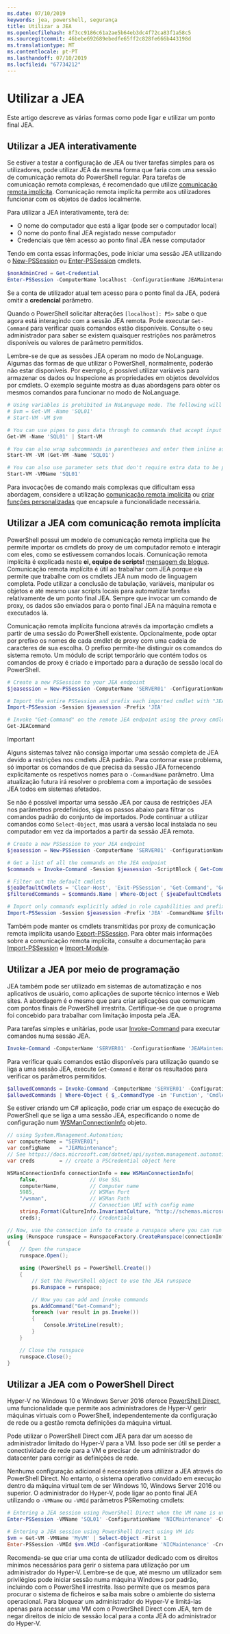 ```yaml
---
ms.date: 07/10/2019
keywords: jea, powershell, segurança
title: Utilizar a JEA
ms.openlocfilehash: 8f3cc9186c61a2ae5b64eb3dc4f72ca83f1a58c5
ms.sourcegitcommit: 46bebe692689ebedfe65ff2c828fe666b443198d
ms.translationtype: MT
ms.contentlocale: pt-PT
ms.lasthandoff: 07/10/2019
ms.locfileid: "67734212"
---
```

# <a name="using-jea"></a>Utilizar a JEA

Este artigo descreve as várias formas como pode ligar e utilizar um ponto final JEA.

## <a name="using-jea-interactively"></a>Utilizar a JEA interativamente

Se estiver a testar a configuração de JEA ou tiver tarefas simples para os utilizadores, pode utilizar JEA da mesma forma que faria com uma sessão de comunicação remota do PowerShell regular. Para tarefas de comunicação remota complexas, é recomendado que utilize [comunicação remota implícita](#using-jea-with-implicit-remoting). Comunicação remota implícita permite aos utilizadores funcionar com os objetos de dados localmente.

Para utilizar a JEA interativamente, terá de:

- O nome do computador que está a ligar (pode ser o computador local)
- O nome do ponto final JEA registado nesse computador
- Credenciais que têm acesso ao ponto final JEA nesse computador

Tendo em conta essas informações, pode iniciar uma sessão JEA utilizando o [New-PSSession](/powershell/module/microsoft.powershell.core/New-PSSession) ou [Enter-PSSession](/powershell/module/microsoft.powershell.core/enter-pssession) cmdlets.

```powershell
$nonAdminCred = Get-Credential
Enter-PSSession -ComputerName localhost -ConfigurationName JEAMaintenance -Credential $nonAdminCred
```

Se a conta de utilizador atual tem acesso para o ponto final da JEA, poderá omitir a **credencial** parâmetro.

Quando o PowerShell solicitar alterações `[localhost]: PS>` sabe o que agora está interagindo com a sessão JEA remota. Pode executar `Get-Command` para verificar quais comandos estão disponíveis. Consulte o seu administrador para saber se existem quaisquer restrições nos parâmetros disponíveis ou valores de parâmetro permitidos.

Lembre-se de que as sessões JEA operam no modo de NoLanguage. Algumas das formas de que utilizar o PowerShell, normalmente, poderão não estar disponíveis. Por exemplo, é possível utilizar variáveis para armazenar os dados ou Inspecione as propriedades em objetos devolvidos por cmdlets. O exemplo seguinte mostra as duas abordagens para obter os mesmos comandos para funcionar no modo de NoLanguage.

```powershell
# Using variables is prohibited in NoLanguage mode. The following will not work:
# $vm = Get-VM -Name 'SQL01'
# Start-VM -VM $vm

# You can use pipes to pass data through to commands that accept input from the pipeline
Get-VM -Name 'SQL01' | Start-VM

# You can also wrap subcommands in parentheses and enter them inline as arguments
Start-VM -VM (Get-VM -Name 'SQL01')

# You can also use parameter sets that don't require extra data to be passed in
Start-VM -VMName 'SQL01'
```

Para invocações de comando mais complexas que dificultam essa abordagem, considere a utilização [comunicação remota implícita](#using-jea-with-implicit-remoting) ou [criar funções personalizadas](role-capabilities.md#creating-custom-functions) que encapsule a funcionalidade necessária.

## <a name="using-jea-with-implicit-remoting"></a>Utilizar a JEA com comunicação remota implícita

PowerShell possui um modelo de comunicação remota implícita que lhe permite importar os cmdlets do proxy de um computador remoto e interagir com eles, como se estivessem comandos locais. Comunicação remota implícita é explicada neste **ei, equipe de scripts!** [mensagem de blogue](https://devblogs.microsoft.com/scripting/remoting-the-implicit-way/).
Comunicação remota implícita é útil ao trabalhar com JEA porque ela permite que trabalhe com os cmdlets JEA num modo de linguagem completa. Pode utilizar a conclusão de tabulação, variáveis, manipular os objetos e até mesmo usar scripts locais para automatizar tarefas relativamente de um ponto final JEA. Sempre que invocar um comando de proxy, os dados são enviados para o ponto final JEA na máquina remota e executados lá.

Comunicação remota implícita funciona através da importação cmdlets a partir de uma sessão do PowerShell existente. Opcionalmente, pode optar por prefixo os nomes de cada cmdlet de proxy com uma cadeia de caracteres de sua escolha. O prefixo permite-lhe distinguir os comandos do sistema remoto. Um módulo de script temporário que contém todos os comandos de proxy é criado e importado para a duração de sessão local do PowerShell.

```powershell
# Create a new PSSession to your JEA endpoint
$jeasession = New-PSSession -ComputerName 'SERVER01' -ConfigurationName 'JEAMaintenance'

# Import the entire PSSession and prefix each imported cmdlet with "JEA"
Import-PSSession -Session $jeasession -Prefix 'JEA'

# Invoke "Get-Command" on the remote JEA endpoint using the proxy cmdlet
Get-JEACommand
```

> [!IMPORTANT]
> Alguns sistemas talvez não consiga importar uma sessão completa de JEA devido a restrições nos cmdlets JEA padrão. Para contornar esse problema, só importar os comandos de que precisa da sessão JEA fornecendo explicitamente os respetivos nomes para o `-CommandName` parâmetro. Uma atualização futura irá resolver o problema com a importação de sessões JEA todos em sistemas afetados.

Se não é possível importar uma sessão JEA por causa de restrições JEA nos parâmetros predefinidos, siga os passos abaixo para filtrar os comandos padrão do conjunto de importados. Pode continuar a utilizar comandos como `Select-Object`, mas usará a versão local instalada no seu computador em vez da importados a partir da sessão JEA remota.

```powershell
# Create a new PSSession to your JEA endpoint
$jeasession = New-PSSession -ComputerName 'SERVER01' -ConfigurationName 'JEAMaintenance'

# Get a list of all the commands on the JEA endpoint
$commands = Invoke-Command -Session $jeasession -ScriptBlock { Get-Command }

# Filter out the default cmdlets
$jeaDefaultCmdlets = 'Clear-Host', 'Exit-PSSession', 'Get-Command', 'Get-FormatData', 'Get-Help', 'Measure-Object', 'Out-Default', 'Select-Object'
$filteredCommands = $commands.Name | Where-Object { $jeaDefaultCmdlets -notcontains $_ }

# Import only commands explicitly added in role capabilities and prefix each imported cmdlet with "JEA"
Import-PSSession -Session $jeasession -Prefix 'JEA' -CommandName $filteredCommands
```

Também pode manter os cmdlets transmitidas por proxy de comunicação remota implícita usando [Export-PSSession](/powershell/microsoft.powershell.utility/Export-PSSession).
Para obter mais informações sobre a comunicação remota implícita, consulte a documentação para [Import-PSSession](/powershell/microsoft.powershell.utility/import-pssession) e [Import-Module](/powershell/microsoft.powershell.core/import-module).

## <a name="using-jea-programmatically"></a>Utilizar a JEA por meio de programação

JEA também pode ser utilizado em sistemas de automatização e nos aplicativos de usuário, como aplicações de suporte técnico internos e Web sites. A abordagem é o mesmo que para criar aplicações que comunicam com pontos finais de PowerShell irrestrita. Certifique-se de que o programa foi concebido para trabalhar com limitação imposta pela JEA.

Para tarefas simples e unitárias, pode usar [Invoke-Command](/powershell/module/microsoft.powershell.core/invoke-command) para executar comandos numa sessão JEA.

```powershell
Invoke-Command -ComputerName 'SERVER01' -ConfigurationName 'JEAMaintenance' -ScriptBlock { Get-Process; Get-Service }
```

Para verificar quais comandos estão disponíveis para utilização quando se liga a uma sessão JEA, execute `Get-Command` e iterar os resultados para verificar os parâmetros permitidos.

```powershell
$allowedCommands = Invoke-Command -ComputerName 'SERVER01' -ConfigurationName 'JEAMaintenance' -ScriptBlock { Get-Command }
$allowedCommands | Where-Object { $_.CommandType -in 'Function', 'Cmdlet' } | Format-Table Name, Parameters
```

Se estiver criando um C# aplicação, pode criar um espaço de execução do PowerShell que se liga a uma sessão JEA, especificando o nome de configuração num [WSManConnectionInfo](/dotnet/api/system.management.automation.runspaces.wsmanconnectioninfo) objeto.

```csharp
// using System.Management.Automation;
var computerName = "SERVER01";
var configName   = "JEAMaintenance";
// See https://docs.microsoft.com/dotnet/api/system.management.automation.pscredential
var creds        = // create a PSCredential object here

WSManConnectionInfo connectionInfo = new WSManConnectionInfo(
    false,                 // Use SSL
    computerName,          // Computer name
    5985,                  // WSMan Port
    "/wsman",              // WSMan Path
                           // Connection URI with config name
    string.Format(CultureInfo.InvariantCulture, "http://schemas.microsoft.com/powershell/{0}", configName),
    creds);                // Credentials

// Now, use the connection info to create a runspace where you can run the commands
using (Runspace runspace = RunspaceFactory.CreateRunspace(connectionInfo))
{
    // Open the runspace
    runspace.Open();

    using (PowerShell ps = PowerShell.Create())
    {
        // Set the PowerShell object to use the JEA runspace
        ps.Runspace = runspace;

        // Now you can add and invoke commands
        ps.AddCommand("Get-Command");
        foreach (var result in ps.Invoke())
        {
            Console.WriteLine(result);
        }
    }

    // Close the runspace
    runspace.Close();
}
```

## <a name="using-jea-with-powershell-direct"></a>Utilizar a JEA com o PowerShell Direct

Hyper-V no Windows 10 e Windows Server 2016 oferece [PowerShell Direct](/virtualization/hyper-v-on-windows/user-guide/powershell-direct), uma funcionalidade que permite aos administradores de Hyper-V gerir máquinas virtuais com o PowerShell, independentemente da configuração de rede ou a gestão remota definições da máquina virtual.

Pode utilizar o PowerShell Direct com JEA para dar um acesso de administrador limitado do Hyper-V para a VM.
Isso pode ser útil se perder a conectividade de rede para a VM e precisar de um administrador do datacenter para corrigir as definições de rede.

Nenhuma configuração adicional é necessário para utilizar a JEA através do PowerShell Direct. No entanto, o sistema operativo convidado em execução dentro da máquina virtual tem de ser Windows 10, Windows Server 2016 ou superior. O administrador do Hyper-V, pode ligar ao ponto final JEA utilizando o `-VMName` ou `-VMId` parâmetros PSRemoting cmdlets:

```powershell
# Entering a JEA session using PowerShell Direct when the VM name is unique
Enter-PSSession -VMName 'SQL01' -ConfigurationName 'NICMaintenance' -Credential 'localhost\JEAformyHoster'

# Entering a JEA session using PowerShell Direct using VM ids
$vm = Get-VM -VMName 'MyVM' | Select-Object -First 1
Enter-PSSession -VMId $vm.VMId -ConfigurationName 'NICMaintenance' -Credential 'localhost\JEAformyHoster'
```

Recomenda-se que criar uma conta de utilizador dedicado com os direitos mínimos necessários para gerir o sistema para utilização por um administrador do Hyper-V. Lembre-se de que, até mesmo um utilizador sem privilégios pode iniciar sessão numa máquina Windows por padrão, incluindo com o PowerShell irrestrita. Isso permite que os mesmos para procurar o sistema de ficheiros e saiba mais sobre o ambiente do sistema operacional. Para bloquear um administrador do Hyper-V e limitá-las apenas para acessar uma VM com o PowerShell Direct com JEA, tem de negar direitos de início de sessão local para a conta JEA do administrador do Hyper-V.
